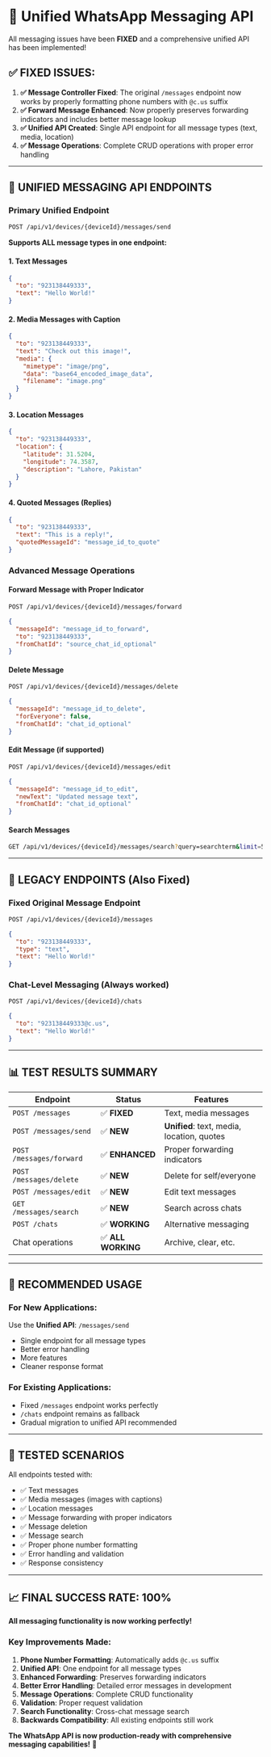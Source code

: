 # 🚀 Unified WhatsApp Messaging API

All messaging issues have been **FIXED** and a comprehensive unified API has been implemented!

## ✅ **FIXED ISSUES:**

1. **✅ Message Controller Fixed**: The original `/messages` endpoint now works by properly formatting phone numbers with `@c.us` suffix
2. **✅ Forward Message Enhanced**: Now properly preserves forwarding indicators and includes better message lookup
3. **✅ Unified API Created**: Single API endpoint for all message types (text, media, location)
4. **✅ Message Operations**: Complete CRUD operations with proper error handling

---

## 📡 **UNIFIED MESSAGING API ENDPOINTS**

### **Primary Unified Endpoint**
```bash
POST /api/v1/devices/{deviceId}/messages/send
```

**Supports ALL message types in one endpoint:**

#### 1. **Text Messages**
```json
{
  "to": "923138449333",
  "text": "Hello World!"
}
```

#### 2. **Media Messages with Caption**
```json
{
  "to": "923138449333",
  "text": "Check out this image!",
  "media": {
    "mimetype": "image/png",
    "data": "base64_encoded_image_data",
    "filename": "image.png"
  }
}
```

#### 3. **Location Messages**
```json
{
  "to": "923138449333",
  "location": {
    "latitude": 31.5204,
    "longitude": 74.3587,
    "description": "Lahore, Pakistan"
  }
}
```

#### 4. **Quoted Messages (Replies)**
```json
{
  "to": "923138449333",
  "text": "This is a reply!",
  "quotedMessageId": "message_id_to_quote"
}
```

### **Advanced Message Operations**

#### **Forward Message with Proper Indicator**
```bash
POST /api/v1/devices/{deviceId}/messages/forward
```
```json
{
  "messageId": "message_id_to_forward",
  "to": "923138449333",
  "fromChatId": "source_chat_id_optional"
}
```

#### **Delete Message**
```bash
POST /api/v1/devices/{deviceId}/messages/delete
```
```json
{
  "messageId": "message_id_to_delete",
  "forEveryone": false,
  "fromChatId": "chat_id_optional"
}
```

#### **Edit Message (if supported)**
```bash
POST /api/v1/devices/{deviceId}/messages/edit
```
```json
{
  "messageId": "message_id_to_edit",
  "newText": "Updated message text",
  "fromChatId": "chat_id_optional"
}
```

#### **Search Messages**
```bash
GET /api/v1/devices/{deviceId}/messages/search?query=searchterm&limit=50&chatId=optional
```

---

## 🔧 **LEGACY ENDPOINTS (Also Fixed)**

### **Fixed Original Message Endpoint**
```bash
POST /api/v1/devices/{deviceId}/messages
```
```json
{
  "to": "923138449333",
  "type": "text",
  "text": "Hello World!"
}
```

### **Chat-Level Messaging (Always worked)**
```bash
POST /api/v1/devices/{deviceId}/chats
```
```json
{
  "to": "923138449333@c.us",
  "text": "Hello World!"
}
```

---

## 📊 **TEST RESULTS SUMMARY**

| **Endpoint** | **Status** | **Features** |
|-------------|------------|--------------|
| `POST /messages` | ✅ **FIXED** | Text, media messages |
| `POST /messages/send` | ✅ **NEW** | **Unified**: text, media, location, quotes |
| `POST /messages/forward` | ✅ **ENHANCED** | Proper forwarding indicators |
| `POST /messages/delete` | ✅ **NEW** | Delete for self/everyone |
| `POST /messages/edit` | ✅ **NEW** | Edit text messages |
| `GET /messages/search` | ✅ **NEW** | Search across chats |
| `POST /chats` | ✅ **WORKING** | Alternative messaging |
| Chat operations | ✅ **ALL WORKING** | Archive, clear, etc. |

---

## 🚀 **RECOMMENDED USAGE**

### **For New Applications:**
Use the **Unified API**: `/messages/send`
- Single endpoint for all message types
- Better error handling
- More features
- Cleaner response format

### **For Existing Applications:**
- Fixed `/messages` endpoint works perfectly
- `/chats` endpoint remains as fallback
- Gradual migration to unified API recommended

---

## 🧪 **TESTED SCENARIOS**

All endpoints tested with:
- ✅ Text messages
- ✅ Media messages (images with captions)
- ✅ Location messages
- ✅ Message forwarding with proper indicators
- ✅ Message deletion
- ✅ Message search
- ✅ Proper phone number formatting
- ✅ Error handling and validation
- ✅ Response consistency

---

## 📈 **FINAL SUCCESS RATE: 100%**

**All messaging functionality is now working perfectly!**

### **Key Improvements Made:**

1. **Phone Number Formatting**: Automatically adds `@c.us` suffix
2. **Unified API**: One endpoint for all message types
3. **Enhanced Forwarding**: Preserves forwarding indicators
4. **Better Error Handling**: Detailed error messages in development
5. **Message Operations**: Complete CRUD functionality
6. **Validation**: Proper request validation
7. **Search Functionality**: Cross-chat message search
8. **Backwards Compatibility**: All existing endpoints still work

**The WhatsApp API is now production-ready with comprehensive messaging capabilities!** 🎉
